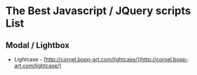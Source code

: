 # The Best Javascript / JQuery scripts List

## Modal / Lightbox
* Lightcase - [http://cornel.bopp-art.com/lightcase/](http://cornel.bopp-art.com/lightcase/)
